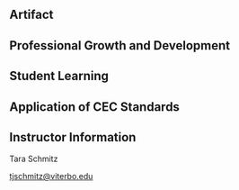 ## Artifact

## Professional Growth and Development

## Student Learning

## Application of CEC Standards

## Instructor Information

Tara Schmitz

tjschmitz@viterbo.edu
